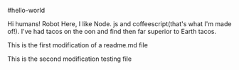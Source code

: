#hello-world

Hi humans!
Robot Here, I like Node. js and coffeescript(that's what I'm made of!).
I've had tacos on the oon and find then far superior to Earth tacos.

This is the first modification of a readme.md file

This is the second modification testing file
